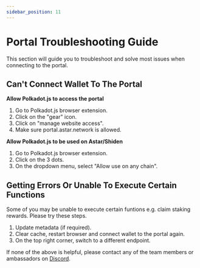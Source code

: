 ```yaml
---
sidebar_position: 11
---
```


# Portal Troubleshooting Guide

This section will guide you to troubleshoot and solve most issues when connecting to the portal.

## Can't Connect Wallet To The Portal

**Allow Polkadot.js to access the portal**
1. Go to Polkadot.js browser extension.
2. Click on the "gear" icon.
3. Click on "manage website access".
4. Make sure portal.astar.network is allowed.

**Allow Polkadot.js to be used on Astar/Shiden**
1. Go to Polkadot.js browser extension.
2. Click on the 3 dots.
3. On the dropdown menu, select "Allow use on any chain".

## Getting Errors Or Unable To Execute Certain Functions
Some of you may be unable to execute certain funtions e.g. claim staking rewards. Please try these steps.
1. Update metadata (if required).
2. Clear cache, restart browser and connect wallet to the portal again.
3. On the top right corner, switch to a different endpoint.

If none of the above is helpful, please contact any of the team members or ambassadors on [Discord](https://discord.gg/2FGq5KqwBh).
